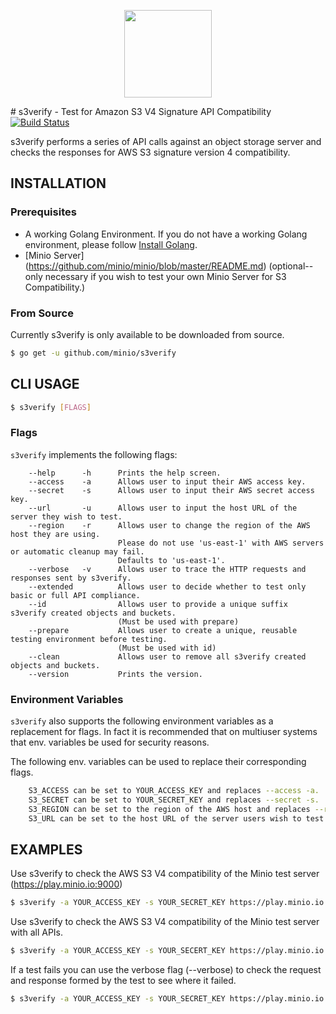 <p align="center">
<img src="https://raw.githubusercontent.com/minio/s3verify/master/S3Verify.png" width="140px">
</p>
# s3verify - Test for Amazon S3 V4 Signature API Compatibility <a href="https://travis-ci.org/minio/s3verify"><img src="https://img.shields.io/travis/minio/s3verify.svg?style=flat-square" alt="Build Status"></a>

s3verify performs a series of API calls against an object storage server and checks the responses for AWS S3 signature version 4 compatibility.

## INSTALLATION
### Prerequisites
- A working Golang Environment. If you do not have a working Golang environment, please follow [Install Golang](https://github.com/minio/minio/blob/master/INSTALLGO.md).
- [Minio Server] (https://github.com/minio/minio/blob/master/README.md) (optional--only necessary if you wish to test your own Minio Server for S3 Compatibility.)

### From Source
Currently s3verify is only available to be downloaded from source. 

```sh
$ go get -u github.com/minio/s3verify
```

## CLI USAGE

```sh
$ s3verify [FLAGS]
```

### Flags

``s3verify`` implements the following flags:

```
    --help      -h      Prints the help screen.
    --access    -a      Allows user to input their AWS access key.
    --secret    -s      Allows user to input their AWS secret access key.
    --url       -u      Allows user to input the host URL of the server they wish to test.
    --region    -r      Allows user to change the region of the AWS host they are using. 
                        Please do not use 'us-east-1' with AWS servers or automatic cleanup may fail. 
                        Defaults to 'us-east-1'.
    --verbose   -v      Allows user to trace the HTTP requests and responses sent by s3verify.
    --extended          Allows user to decide whether to test only basic or full API compliance.
    --id                Allows user to provide a unique suffix s3verify created objects and buckets. 
                        (Must be used with prepare)
    --prepare           Allows user to create a unique, reusable testing environment before testing. 
                        (Must be used with id)
    --clean             Allows user to remove all s3verify created objects and buckets. 
    --version           Prints the version.
```

### Environment Variables
``s3verify`` also supports the following environment variables as a replacement for flags. In fact it is recommended that on multiuser systems that env. 
variables be used for security reasons.

The following env. variables can be used to replace their corresponding flags.

```sh
    S3_ACCESS can be set to YOUR_ACCESS_KEY and replaces --access -a.
    S3_SECRET can be set to YOUR_SECRET_KEY and replaces --secret -s.
    S3_REGION can be set to the region of the AWS host and replaces --region -r.
    S3_URL can be set to the host URL of the server users wish to test and replaces --url -u.
```

## EXAMPLES
Use s3verify to check the AWS S3 V4 compatibility of the Minio test server (https://play.minio.io:9000)

```sh
$ s3verify -a YOUR_ACCESS_KEY -s YOUR_SECRET_KEY https://play.minio.io:9000 
```

Use s3verify to check the AWS S3 V4 compatibility of the Minio test server with all APIs.

```sh
$ s3verify -a YOUR_ACCESS_KEY -s YOUR_SECERT_KEY https://play.minio.io:9000 --extended
```

If a test fails you can use the verbose flag (--verbose) to check the request and response formed by the test to see where it failed.

```sh
$ s3verify -a YOUR_ACCESS_KEY -s YOUR_SECRET_KEY https://play.minio.io:9000 --verbose
```
